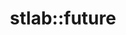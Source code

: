 ---
layout: method
title: stlab::future
tags: [library]
full-name: stlab::future::error
pure-name: error
defined-in-header: stlab/future.hpp 
declaration: error()
description: Returns a stored exception pointer
entities:
  - kind: methods
    list:
      - name: stlab::future::error
        pure-name: error
        defined-in-header: stlab/future.hpp 
        declaration: boost::optional<std::exception_ptr> error() const
        description: In case an error occured, it returns the stored exception pointer.
  - kind: example
    code: NoCode
---